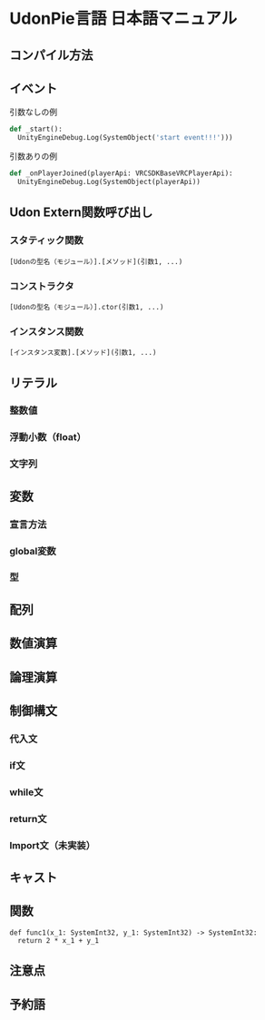 UdonPie言語 日本語マニュアル
====

コンパイル方法
----

イベント
----
引数なしの例
```py
def _start():
  UnityEngineDebug.Log(SystemObject('start event!!!')))
```

引数ありの例
```py
def _onPlayerJoined(playerApi: VRCSDKBaseVRCPlayerApi):
  UnityEngineDebug.Log(SystemObject(playerApi))
```

Udon Extern関数呼び出し
----
### スタティック関数
`[Udonの型名（モジュール）].[メソッド](引数1, ...)`

### コンストラクタ
`[Udonの型名（モジュール）].ctor(引数1, ...)`

### インスタンス関数
`[インスタンス変数].[メソッド](引数1, ...)`


リテラル
----
### 整数値


### 浮動小数（float）


### 文字列


変数
----

### 宣言方法

### global変数


### 型

配列
---

数値演算
----

論理演算
----

制御構文
----

### 代入文

### if文

### while文

### return文

### Import文（未実装）

キャスト
----

関数
----

```
def func1(x_1: SystemInt32, y_1: SystemInt32) -> SystemInt32:
  return 2 * x_1 + y_1
```


注意点
----

予約語
----
